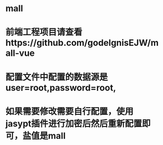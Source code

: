 # mall
# 前端工程项目请查看https://github.com/godelgnisEJW/mall-vue
# 配置文件中配置的数据源是 user=root,password=root, 
# 如果需要修改需要自行配置，使用jasypt插件进行加密后然后重新配置即可，盐值是mall
